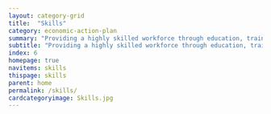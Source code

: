 ```yaml
---
layout: category-grid
title:  "Skills"
category: economic-action-plan
summary: "Providing a highly skilled workforce through education, training and re-skilling."
subtitle: "Providing a highly skilled workforce through education, training and re-skilling."
index: 6
homepage: true
navitems: skills
thispage: skills
parent: home
permalink: /skills/
cardcategoryimage: Skills.jpg
---
```

